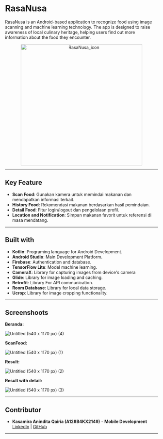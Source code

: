 # RasaNusa

RasaNusa is an Android-based application to recognize food using image scanning and machine learning technology. The app is designed to raise awareness of local culinary heritage, helping users find out more information about the food they encounter.

<div align="center">
  <img src="https://github.com/user-attachments/assets/2ae8a85b-b7cf-4bf4-b028-fc5d2291d072" alt="RasaNusa_icon" width="400" height="400" >
</div>

---

## Key Feature

- **Scan Food**: Gunakan kamera untuk memindai makanan dan mendapatkan informasi terkait.
- **History Food**: Rekomendasi makanan berdasarkan hasil pemindaian.
- **Detail Food**: Fitur login/logout dan pengelolaan profil.
- **Location and Notification**: Simpan makanan favorit untuk referensi di masa mendatang.

---

## Built with

- **Kotlin**: Programing language for Android Development.
- **Android Studio**: Main Development Platform.
- **Firebase**: Authentication and database.
- **TensorFlow Lite**: Model machine learning.
- **CameraX**: Library for capturing images from device's camera
- **Glide**: Library for image loading and caching.
- **Retrofit**: Library For API communication.
- **Room Database**: Library for local data storage.
- **Ucrop**: Library for image cropping functionality.

---

## Screenshoots

**Beranda:**

![Untitled (540 x 1170 px) (4)](https://github.com/user-attachments/assets/e8e15b52-358d-4189-ae34-ed7b95be274c)


**ScanFood:**

![Untitled (540 x 1170 px) (1)](https://github.com/user-attachments/assets/242d2222-7222-4eeb-820f-b61bde9fa2a1)


**Result:**

![Untitled (540 x 1170 px) (2)](https://github.com/user-attachments/assets/3570c35b-1195-4eb3-80ed-7b1654a226b1)


**Result with detail:**

![Untitled (540 x 1170 px) (3)](https://github.com/user-attachments/assets/85905b27-37c6-4784-9a6a-d073c3cd46ed)

---

## Contributor

- **Kasamira Anindita Qairia (A128B4KX2149)** - **Mobile Development**   
  [LinkedIn](https://www.linkedin.com/in/kasamira-anindita-9aa88524b/) | [GitHub](https://github.com/kasanindit)

---
